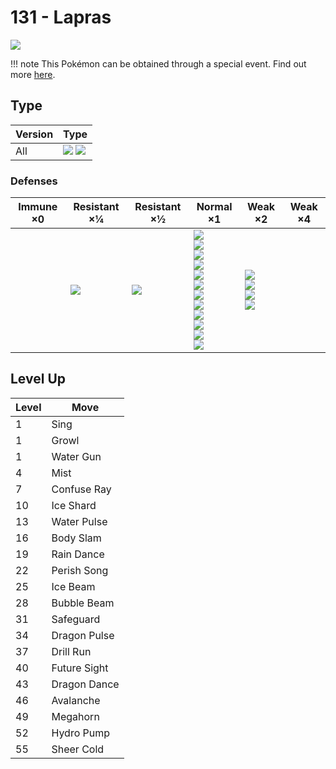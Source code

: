 # 131 - Lapras
![][131]

!!! note
    This Pokémon can be obtained through a special event. Find out more [here](../../special_events/#lapras).

## Type

Version | Type
---     | ---
All     | ![][water]  ![][ice]

### Defenses

Immune ×0 | Resistant ×¼ | Resistant ×½   | Normal ×1                                                                                                                                                                   | Weak ×2                                                       | Weak ×4
---       | ---          | ---            | ---                                                                                                                                                                         | ---                                                           | ---
&nbsp;    | ![][ice]<br> | ![][water]<br> | ![][normal]<br>![][flying]<br>![][poison]<br>![][ground]<br>![][bug]<br>![][ghost]<br>![][steel]<br>![][fire]<br>![][psychic]<br>![][dragon]<br>![][dark]<br>![][fairy]<br> | ![][fighting]<br>![][rock]<br>![][grass]<br>![][electric]<br> | &nbsp;

## Level Up

Level | Move
---   | ---
1     | Sing
1     | Growl
1     | Water Gun
4     | Mist
7     | Confuse Ray
10    | Ice Shard
13    | Water Pulse
16    | Body Slam
19    | Rain Dance
22    | Perish Song
25    | Ice Beam
28    | Bubble Beam
31    | Safeguard
34    | Dragon Pulse
37    | Drill Run
40    | Future Sight
43    | Dragon Dance
46    | Avalanche
49    | Megahorn
52    | Hydro Pump
55    | Sheer Cold

[131]: ../img/pokemon/131.png
[normal]: ../img/types/normal.png
[fire]: ../img/types/fire.png
[fighting]: ../img/types/fighting.png
[water]: ../img/types/water.png
[flying]: ../img/types/flying.png
[grass]: ../img/types/grass.png
[poison]: ../img/types/poison.png
[electric]: ../img/types/electric.png
[ground]: ../img/types/ground.png
[psychic]: ../img/types/psychic.png
[rock]: ../img/types/rock.png
[ice]: ../img/types/ice.png
[bug]: ../img/types/bug.png
[dragon]: ../img/types/dragon.png
[ghost]: ../img/types/ghost.png
[dark]: ../img/types/dark.png
[steel]: ../img/types/steel.png
[fairy]: ../img/types/fairy.png
